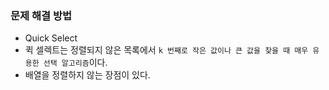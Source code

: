 

### 문제 해결 방법
- Quick Select
- 퀵 셀렉트는 정렬되지 않은 목록에서 `k 번째로 작은 값이나 큰 값을 찾을 때 매우 유용한 선택 알고리즘`이다.
- 배열을 정렬하지 않는 장점이 있다.